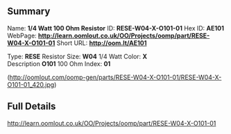 

 ## Summary
Name: __1/4 Watt 100 Ohm Resistor__
ID: __RESE-W04-X-O101-01__
Hex ID: __AE101__
WebPage: __http://learn.oomlout.co.uk/OO/Projects/oomp/part/RESE-W04-X-O101-01__
Short URL: __http://oom.lt/AE101__

Type: __RESE__ Resistor 
Size: __W04__ 1/4 Watt 
Color: __X__  
Description __O101__ 100 Ohm 
Index: __01__


(http://oomlout.com/oomp-gen/parts/RESE-W04-X-O101-01/RESE-W04-X-O101-01_420.jpg)


 ## Full Details
 http://learn.oomlout.co.uk/OO/Projects/oomp/part/RESE-W04-X-O101-01














